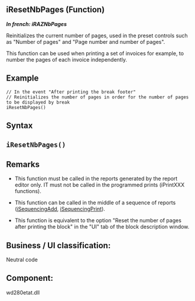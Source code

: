 
## iResetNbPages (Function)

***In french: iRAZNbPages***



<a name="XUse"></a>
<a name="Use"></a>
<a name="description"></a>
Reinitializes the current number of pages, used in the preset controls such as "Number of pages" and "Page number and number of pages". 

This function can be used when printing a set of invoices for example, to number the pages of each invoice independently.


<a name="Example1"></a>
<a name="sample_code"></a>

## Example


```wl
// In the event "After printing the break footer" 
// Reinitializes the number of pages in order for the number of pages to be displayed by break
iResetNbPages()
```

<a name="XSYNTAX"></a>

## Syntax
<a name="SYNTAX1"></a>

`iResetNbPages()`
---



<a name="NOTE0"></a>
<a name="NOTE0_1"></a>

## Remarks


- This function must be called in the reports generated by the report editor only. IT must not be called in the programmed prints (iPrintXXX functions).

- This function can be called in the middle of a sequence of reports ([iSequencingAdd](../WDLang5/1000020059.md), [iSequencingPrint](../WDLang5/1000019903.md)).

- This function is equivalent to the option "Reset the number of pages after printing the block" in the "UI" tab of the block description window. 



<a name="XComponent"></a>

## Business / UI classification:
Neutral code
## Component:
wd280etat.dll
